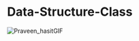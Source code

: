 # Data-Structure-Class

![Praveen_hasitGIF](https://user-images.githubusercontent.com/104686222/201946814-143a8967-dbcb-4204-80a6-aaef125b0770.gif)

